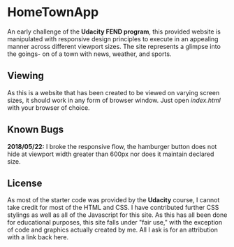 # HomeTownApp
An early challenge of the **Udacity FEND program**, this provided website is
manipulated with responsive design principles to execute in an appealing manner
across different viewport sizes. The site represents a glimpse into the goings-
on of a town with news, weather, and sports.

## Viewing
As this is a website that has been created to be viewed on varying screen sizes,
it should work in any form of browser window. Just open _index.html_ with your
browser of choice.

## Known Bugs
**2018/05/22:** I broke the responsive flow, the hamburger button does not hide at
viewport width greater than 600px nor does it maintain declared size.

## License
As most of the starter code was provided by the **Udacity** course, I cannot take
credit for most of the HTML and CSS. I have contributed further CSS stylings as
well as all of the Javascript for this site. As this has all been done for
educational purposes, this site falls under "fair use," with the exception of
code and graphics actually created by me. All I ask is for an attribution with a
link back here.
